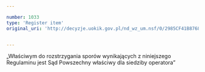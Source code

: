 ```yaml
---

number: 1033
type: 'Register item'
original_uri: 'http://decyzje.uokik.gov.pl/nd_wz_um.nsf/0/2985CF41B8768FCBC12572DD003297B5?OpenDocument'


---
```


„Właściwym do rozstrzygania sporów wynikających z niniejszego Regulaminu jest Sąd Powszechny właściwy dla siedziby operatora”
